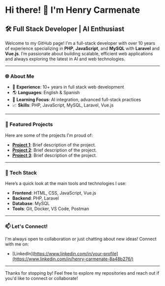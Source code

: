 # Hi there! 👋 I'm Henry Carmenate

## 🛠️ Full Stack Developer | AI Enthusiast

Welcome to my GitHub page! I'm a full-stack developer with over 10 years of experience specializing in **PHP**, **JavaScript**, and **MySQL** with **Laravel** and **Vue.js**. I’m passionate about building scalable, efficient web applications and always exploring the latest in AI and web technologies.

---

### 🌐 About Me

- 💼 **Experience**: 10+ years in full stack web development
- 🌎 **Languages**: English & Spanish
- 🧠 **Learning Focus**: AI integration, advanced full-stack practices
- 📈 **Skills**: PHP, JavaScript, MySQL, Laravel, Vue.js

---

### 📂 Featured Projects

Here are some of the projects I'm proud of:

- **[Project 1](link-to-project)**: Brief description of the project.
- **[Project 2](link-to-project)**: Brief description of the project.
- **[Project 3](link-to-project)**: Brief description of the project.

---

### 🚀 Tech Stack

Here’s a quick look at the main tools and technologies I use:

- **Frontend**: HTML, CSS, JavaScript, Vue.js
- **Backend**: PHP, Laravel
- **Database**: MySQL
- **Tools**: Git, Docker, VS Code, Postman

---

### 📫 Let's Connect!

I'm always open to collaboration or just chatting about new ideas! Connect with me on:
- [LinkedIn](https://www.linkedin.com/in/your-profile](https://www.linkedin.com/in/henry-carmenate-8a48b276/)

---

Thanks for stopping by! Feel free to explore my repositories and reach out if you'd like to connect or collaborate!
